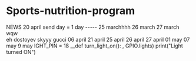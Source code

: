 # Sports-nutrition-program
NEWS
20 april
send day = 1 day
----- 25 marchhhh
26 march
27 march
wqw  
eh 
dostoyev 
skyyy
gucci 
06 april 
21 april
25 april
26 april
27 april
01 may
07 may
9 may
IGHT_PIN = 18 
__def turn_light_on(): 
, GPIO.lights) print("Light turned ON")

